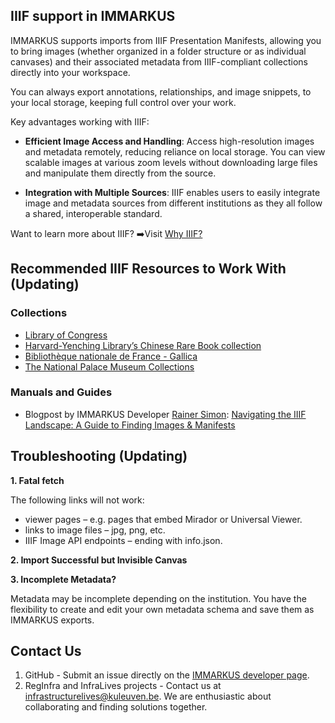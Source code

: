 ## IIIF support in IMMARKUS

IMMARKUS supports imports from IIIF Presentation Manifests, allowing you to bring images (whether organized in a folder structure or as individual canvases) and their associated metadata from IIIF-compliant collections directly into your workspace.

You can always export annotations, relationships, and image snippets, to your local storage, keeping full control over your work.

Key advantages working with IIIF:

* **Efficient Image Access and Handling**: Access high-resolution images and metadata remotely, reducing reliance on local storage. You can view scalable images at various zoom levels without downloading large files and manipulate them directly from the source.

* **Integration with Multiple Sources**: IIIF enables users to easily integrate image and metadata sources from different institutions as they all follow a shared, interoperable standard.

Want to learn more about IIIF? ➡️Visit [Why IIIF?](https://iiif.io/get-started/why-iiif/#:~:text=IIIF%20is%20a%20set%20of%20open%20standards%20for,backed%20by%20a%20consortium%20of%20leading%20cultural%20institutions)

## Recommended IIIF Resources to Work With (Updating)

### Collections
* [Library of Congress](https://www.loc.gov/search/?q=)
* [Harvard-Yenching Library’s Chinese Rare Book collection](https://curiosity.lib.harvard.edu/chinese-rare-books)
* [Bibliothèque nationale de France - Gallica](https://gallica.bnf.fr/accueil/fr/html/accueil-fr)
* [The National Palace Museum Collections](https://digitalarchive.npm.gov.tw/Collection)

### Manuals and Guides
* Blogpost by IMMARKUS Developer [Rainer Simon](https://rainersimon.io/): [Navigating the IIIF Landscape: A Guide to Finding Images & Manifests](https://liiive.now/blog/2025-02-navigating-the-iiif-landscape/)

## Troubleshooting (Updating)

**1. Fatal fetch**

The following links will not work:
- viewer pages – e.g. pages that embed Mirador or Universal Viewer.
- links to image files – jpg, png, etc.
- IIIF Image API endpoints – ending with info.json.

**2. Import Successful but Invisible Canvas**

**3. Incomplete Metadata?** 

Metadata may be incomplete depending on the institution. You have the flexibility to create and edit your own metadata schema and save them as IMMARKUS exports.

## Contact Us
1. GitHub - Submit an issue directly on the [IMMARKUS developer page](https://github.com/rsimon/immarkus/issues).
2. RegInfra and InfraLives projects - Contact us at infrastructurelives@kuleuven.be. We are enthusiastic about collaborating and finding solutions together.